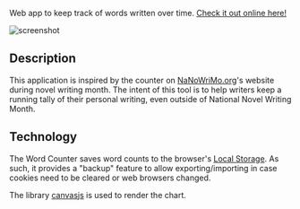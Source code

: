 Web app to keep track of words written over time. [Check it out online here!](http://words.cloud.vgmoose.com)

![screenshot](https://i.imgur.com/J3sGwCW.png)

## Description
This application is inspired by the counter on [NaNoWriMo.org](http://nanowrimo.org)'s website during novel writing month. The intent of this tool is to help writers keep a running tally of their personal writing, even outside of National Novel Writing Month.

## Technology
The Word Counter saves word counts to the browser's [Local Storage](https://en.wikipedia.org/wiki/Web_storage#localStorage). As such, it provides a "backup" feature to allow exporting/importing in case cookies need to be cleared or web browsers changed. 

The library [canvasjs](http://canvasjs.com) is used to render the chart.
